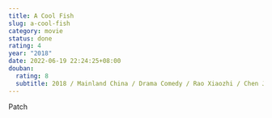 ```yaml
---
title: A Cool Fish
slug: a-cool-fish
category: movie
status: done
rating: 4
year: "2018"
date: 2022-06-19 22:24:25+08:00
douban:
  rating: 8
  subtitle: 2018 / Mainland China / Drama Comedy / Rao Xiaozhi / Chen Jianbin Ren Suxi
---
```


Patch
